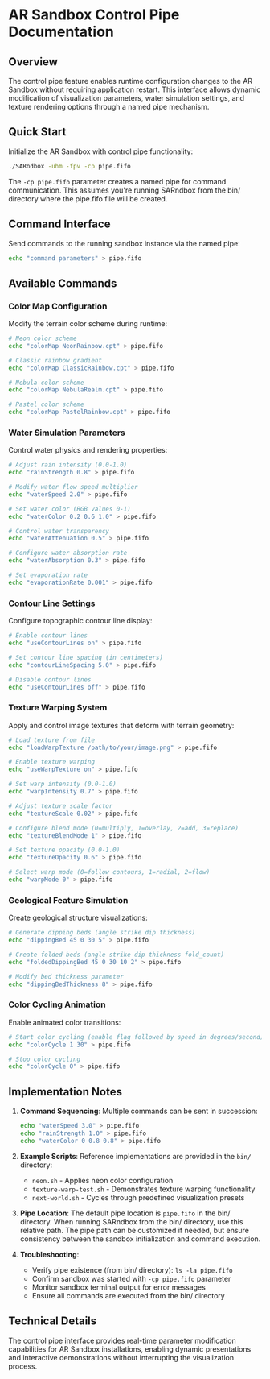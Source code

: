 # AR Sandbox Control Pipe Documentation

## Overview

The control pipe feature enables runtime configuration changes to the AR Sandbox without requiring application restart. This interface allows dynamic modification of visualization parameters, water simulation settings, and texture rendering options through a named pipe mechanism.

## Quick Start

Initialize the AR Sandbox with control pipe functionality:

```bash
./SARndbox -uhm -fpv -cp pipe.fifo
```

The `-cp pipe.fifo` parameter creates a named pipe for command communication. This assumes you're running SARndbox from the bin/ directory where the pipe.fifo file will be created.

## Command Interface

Send commands to the running sandbox instance via the named pipe:

```bash
echo "command parameters" > pipe.fifo
```

## Available Commands

### Color Map Configuration

Modify the terrain color scheme during runtime:

```bash
# Neon color scheme
echo "colorMap NeonRainbow.cpt" > pipe.fifo

# Classic rainbow gradient
echo "colorMap ClassicRainbow.cpt" > pipe.fifo

# Nebula color scheme
echo "colorMap NebulaRealm.cpt" > pipe.fifo

# Pastel color scheme
echo "colorMap PastelRainbow.cpt" > pipe.fifo
```

### Water Simulation Parameters

Control water physics and rendering properties:

```bash
# Adjust rain intensity (0.0-1.0)
echo "rainStrength 0.8" > pipe.fifo

# Modify water flow speed multiplier
echo "waterSpeed 2.0" > pipe.fifo

# Set water color (RGB values 0-1)
echo "waterColor 0.2 0.6 1.0" > pipe.fifo

# Control water transparency
echo "waterAttenuation 0.5" > pipe.fifo

# Configure water absorption rate
echo "waterAbsorption 0.3" > pipe.fifo

# Set evaporation rate
echo "evaporationRate 0.001" > pipe.fifo
```

### Contour Line Settings

Configure topographic contour line display:

```bash
# Enable contour lines
echo "useContourLines on" > pipe.fifo

# Set contour line spacing (in centimeters)
echo "contourLineSpacing 5.0" > pipe.fifo

# Disable contour lines
echo "useContourLines off" > pipe.fifo
```

### Texture Warping System

Apply and control image textures that deform with terrain geometry:

```bash
# Load texture from file
echo "loadWarpTexture /path/to/your/image.png" > pipe.fifo

# Enable texture warping
echo "useWarpTexture on" > pipe.fifo

# Set warp intensity (0.0-1.0)
echo "warpIntensity 0.7" > pipe.fifo

# Adjust texture scale factor
echo "textureScale 0.02" > pipe.fifo

# Configure blend mode (0=multiply, 1=overlay, 2=add, 3=replace)
echo "textureBlendMode 1" > pipe.fifo

# Set texture opacity (0.0-1.0)
echo "textureOpacity 0.6" > pipe.fifo

# Select warp mode (0=follow contours, 1=radial, 2=flow)
echo "warpMode 0" > pipe.fifo
```

### Geological Feature Simulation

Create geological structure visualizations:

```bash
# Generate dipping beds (angle strike dip thickness)
echo "dippingBed 45 0 30 5" > pipe.fifo

# Create folded beds (angle strike dip thickness fold_count)
echo "foldedDippingBed 45 0 30 10 2" > pipe.fifo

# Modify bed thickness parameter
echo "dippingBedThickness 8" > pipe.fifo
```

### Color Cycling Animation

Enable animated color transitions:

```bash
# Start color cycling (enable flag followed by speed in degrees/second)
echo "colorCycle 1 30" > pipe.fifo

# Stop color cycling
echo "colorCycle 0" > pipe.fifo
```

## Implementation Notes

1. **Command Sequencing**: Multiple commands can be sent in succession:
   ```bash
   echo "waterSpeed 3.0" > pipe.fifo
   echo "rainStrength 1.0" > pipe.fifo
   echo "waterColor 0 0.8 0.8" > pipe.fifo
   ```

2. **Example Scripts**: Reference implementations are provided in the `bin/` directory:
   - `neon.sh` - Applies neon color configuration
   - `texture-warp-test.sh` - Demonstrates texture warping functionality
   - `next-world.sh` - Cycles through predefined visualization presets

3. **Pipe Location**: The default pipe location is `pipe.fifo` in the bin/ directory. When running SARndbox from the bin/ directory, use this relative path. The pipe path can be customized if needed, but ensure consistency between the sandbox initialization and command execution.

4. **Troubleshooting**:
   - Verify pipe existence (from bin/ directory): `ls -la pipe.fifo`
   - Confirm sandbox was started with `-cp pipe.fifo` parameter
   - Monitor sandbox terminal output for error messages
   - Ensure all commands are executed from the bin/ directory

## Technical Details

The control pipe interface provides real-time parameter modification capabilities for AR Sandbox installations, enabling dynamic presentations and interactive demonstrations without interrupting the visualization process.